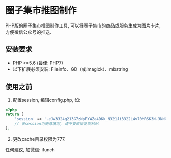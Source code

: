# 圈子集市推图制作
PHP版的圈子集市推图制作工具, 可以将圈子集市的商品或服务生成为图片卡片, 方便微信公众号的推送.

## 安装要求

- PHP >=5.6 (最佳: PHP7)
- 以下扩展必须安装: Fileinfo、GD（或Imagick）、mbstring

## 使用之前
1. 配置session, 编辑config.php, 如:
```php
<?php
return [
    'session' => '.eJw3324g213G7zNpFYWZa4DKk_N321Ji3322L4v70MRSK3N-3NNG020KAO45664hHERC2oRB48uqwITDdCqbinudi1bXlc2N7ulPWSV0v134ejD83442.CeVn3w7lv44Ubi0vmpYofURyTc-_Y'
    // 该session为随意填写, 请不要直接复制粘贴
];
```
2. 更改cache目录权限为777.

任何建议, 加微信: ifunch
